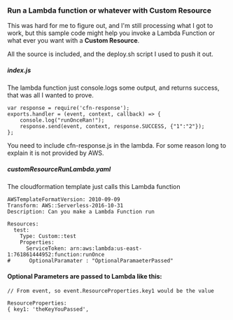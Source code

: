 ### Run a Lambda function or whatever with Custom Resource

This was hard for me to figure out, and I'm still processing
what I got to work, but this sample code might help you invoke
a Lambda Function or what ever you want with a **Custom Resource**.

All the source is included, and the deploy.sh script I used to
push it out.

##### index.js

The lambda function just console.logs some output, and returns
success, that was all I wanted to prove.

``` 
var response = require('cfn-response');
exports.handler = (event, context, callback) => {
    console.log("runOnceRan!");
    response.send(event, context, response.SUCCESS, {"1":"2"});
};

```

You need to include cfn-response.js in the lambda. For some
reason long to explain it is not provided by AWS.

##### customResourceRunLambda.yaml

The cloudformation template just calls this Lambda function

``` 
AWSTemplateFormatVersion: 2010-09-09
Transform: AWS::Serverless-2016-10-31
Description: Can you make a Lambda Function run

Resources: 
  test: 
    Type: Custom::test
    Properties: 
      ServiceToken: arn:aws:lambda:us-east-1:761861444952:function:runOnce
#      OptionalParamater : "OptionalParamaeterPassed"
```

#### Optional Parameters are passed to Lambda like this:

``` 
// From event, so event.ResourceProperties.key1 would be the value

ResourceProperties: 
{ key1: 'theKeyYouPassed',
```